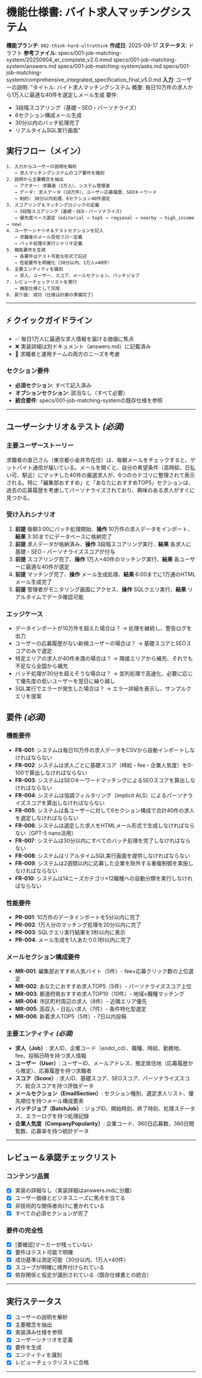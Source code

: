 # 機能仕様書: バイト求人マッチングシステム

**機能ブランチ**: `002-think-hard-ultrathink`
**作成日**: 2025-09-17
**ステータス**: ドラフト
**参考ファイル**: 
specs/001-job-matching-system/20250904_er_complete_v2.0.mmd
specs/001-job-matching-system/answers.md
specs/001-job-matching-system/asks.md
specs/001-job-matching-system/comprehensive_integrated_specification_final_v5.0.md
**入力**: ユーザーの説明: "タイトル: バイト求人マッチングシステム
概要: 毎日10万件の求人から1万人に最適な40件を選定しメール生成
要件:
- 3段階スコアリング（基礎・SEO・パーソナライズ）
- 6セクション構成メール生成
- 30分以内のバッチ処理完了
- リアルタイムSQL実行画面"

## 実行フロー（メイン）
```
1. 入力からユーザーの説明を解析
   → 求人マッチングシステムのコア要件を識別
2. 説明から主要概念を抽出
   → アクター: 求職者（1万人）、システム管理者
   → データ: 求人データ（10万件）、ユーザー応募履歴、SEOキーワード
   → 制約: 30分以内処理、6セクション40件選定
3. スコアリング＆マッチングロジックの定義
   → 3段階スコアリング（基礎・SEO・パーソナライズ）
   → 優先度ベース選定（editorial → top5 → regional → nearby → high_income → new）
4. ユーザーシナリオ＆テストセクションを記入
   → 求職者のメール受信フロー定義
   → バッチ処理の実行シナリオ定義
5. 機能要件を生成
   → 各要件はテスト可能な形式で記述
   → 性能要件を明確化（30分以内、1万人×40件）
6. 主要エンティティを識別
   → 求人、ユーザー、スコア、メールセクション、バッチジョブ
7. レビューチェックリストを実行
   → 機能仕様として完成
8. 戻り値: 成功（仕様は計画の準備完了）
```

---

## ⚡ クイックガイドライン
- ✅ 毎日1万人に最適な求人情報を届ける価値に焦点
- ❌ 実装詳細は別ドキュメント（answers.md）に記載済み
- 👥 求職者と運用チームの両方のニーズを考慮

### セクション要件
- **必須セクション**: すべて記入済み
- **オプションセクション**: 該当なし（すべて必要）
- **統合要件**: specs/001-job-matching-systemの既存仕様を参照

---

## ユーザーシナリオ＆テスト *(必須)*

### 主要ユーザーストーリー
求職者の直己さん（東京都小金井市在住）は、毎朝メールをチェックすると、ゲットバイト通信が届いている。メールを開くと、自分の希望条件（高時給、日払い可、駅近）にマッチした40件の厳選求人が、6つのカテゴリに整理されて表示される。特に「編集部おすすめ」と「あなたにおすすめTOP5」セクションは、過去の応募履歴を考慮してパーソナライズされており、興味のある求人がすぐに見つかる。

### 受け入れシナリオ
1. **前提** 毎朝3:00にバッチ処理開始、**操作** 10万件の求人データをインポート、**結果** 3:30までにデータベースに格納完了
2. **前提** 求人データが格納済み、**操作** 3段階スコアリング実行、**結果** 各求人に基礎・SEO・パーソナライズスコアが付与
3. **前提** スコアリング完了、**操作** 1万人×40件のマッチング実行、**結果** 各ユーザーに最適な40件が選定
4. **前提** マッチング完了、**操作** メール生成処理、**結果** 6:00までに1万通のHTMLメール生成完了
5. **前提** 管理者がモニタリング画面にアクセス、**操作** SQLクエリ実行、**結果** リアルタイムでデータ確認可能

### エッジケース
- データインポートが10万件を超えた場合は？ → 処理を継続し、警告ログを出力
- ユーザーの応募履歴がない新規ユーザーの場合は？ → 基礎スコアとSEOスコアのみで選定
- 特定エリアの求人が40件未満の場合は？ → 隣接エリアから補充、それでも不足なら全国から補充
- バッチ処理が30分を超えそうな場合は？ → 並列処理で高速化、必要に応じて優先度の低いユーザーを翌日に繰り越し
- SQL実行でエラーが発生した場合は？ → エラー詳細を表示し、サンプルクエリを提案

## 要件 *(必須)*

### 機能要件
- **FR-001**: システムは毎日10万件の求人データをCSVから自動インポートしなければならない
- **FR-002**: システムは求人ごとに基礎スコア（時給・fee・企業人気度）を0-100で算出しなければならない
- **FR-003**: システムはSEOキーワードマッチングによるSEOスコアを算出しなければならない
- **FR-004**: システムは協調フィルタリング（implicit ALS）によるパーソナライズスコアを算出しなければならない
- **FR-005**: システムは各ユーザーに対して6セクション構成で合計40件の求人を選定しなければならない
- **FR-006**: システムは選定した求人をHTMLメール形式で生成しなければならない（GPT-5 nano活用）
- **FR-007**: システムは30分以内にすべてのバッチ処理を完了しなければならない
- **FR-008**: システムはリアルタイムSQL実行画面を提供しなければならない
- **FR-009**: システムは2週間以内に応募した企業を除外する重複制御を実施しなければならない
- **FR-010**: システムは14ニーズカテゴリ×12職種への自動分類を実行しなければならない

### 性能要件
- **PR-001**: 10万件のデータインポートを5分以内に完了
- **PR-002**: 1万人分のマッチング処理を20分以内に完了
- **PR-003**: SQLクエリ実行結果を3秒以内に表示
- **PR-004**: メール生成を1人あたり0.1秒以内に完了

### メールセクション構成要件
- **MR-001**: 編集部おすすめ人気バイト（5件）- fee×応募クリック数の上位選定
- **MR-002**: あなたにおすすめ求人TOP5（5件）- パーソナライズスコア上位
- **MR-003**: 都道府県おすすめ求人TOP10（10件）- 地域×職種マッチング
- **MR-004**: 市区町村周辺の求人（8件）- 近隣エリア優先
- **MR-005**: 高収入・日払い求人（7件）- 条件特化型選定
- **MR-006**: 新着求人TOP5（5件）- 7日以内投稿

### 主要エンティティ *(必須)*
- **求人（Job）**: 求人ID、企業コード（endcl_cd）、職種、時給、勤務地、fee、投稿日時を持つ求人情報
- **ユーザー（User）**: ユーザーID、メールアドレス、推定居住地（応募履歴から推定）、応募履歴を持つ求職者
- **スコア（Score）**: 求人ID、基礎スコア、SEOスコア、パーソナライズスコア、総合スコアを持つ評価データ
- **メールセクション（EmailSection）**: セクション種別、選定求人リスト、優先順位を持つメール構成要素
- **バッチジョブ（BatchJob）**: ジョブID、開始時刻、終了時刻、処理ステータス、エラーログを持つ処理記録
- **企業人気度（CompanyPopularity）**: 企業コード、360日応募数、360日閲覧数、応募率を持つ統計データ

---

## レビュー＆承認チェックリスト

### コンテンツ品質
- [x] 実装の詳細なし（実装詳細はanswers.mdに分離）
- [x] ユーザー価値とビジネスニーズに焦点を当てる
- [x] 非技術的な関係者向けに書かれている
- [x] すべての必須セクションが完了

### 要件の完全性
- [x] [要確認]マーカーが残っていない
- [x] 要件はテスト可能で明確
- [x] 成功基準は測定可能（30分以内、1万人×40件）
- [x] スコープが明確に境界付けられている
- [x] 依存関係と仮定が識別されている（既存仕様書との統合）

---

## 実行ステータス

- [x] ユーザーの説明を解析
- [x] 主要概念を抽出
- [x] 実装済み仕様を参照
- [x] ユーザーシナリオを定義
- [x] 要件を生成
- [x] エンティティを識別
- [x] レビューチェックリストに合格

---